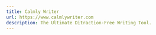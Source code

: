 ```yaml
---
title: Calmly Writer
url: https://www.calmlywriter.com
description: The Ultimate Ditraction-Free Writing Tool.
---
```

